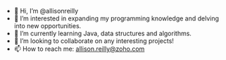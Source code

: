 - 👋 Hi, I’m @allisonreilly
- 👀 I’m interested in expanding my programming knowledge and delving into new opportunities.
- 🌱 I’m currently learning Java, data structures and algorithms.
- 💞️ I’m looking to collaborate on any interesting projects!
- 📫 How to reach me: allison.reilly@zoho.com

<!---
allisonreilly/allisonreilly is a ✨ special ✨ repository because its `README.md` (this file) appears on your GitHub profile.
You can click the Preview link to take a look at your changes.
--->

